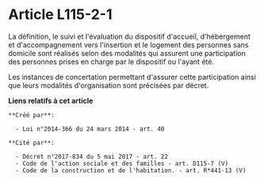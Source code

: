 # Article L115-2-1

La définition, le suivi et l'évaluation du dispositif d'accueil, d'hébergement et d'accompagnement vers l'insertion et le
logement des personnes sans domicile sont réalisés selon des modalités qui assurent une participation des personnes prises en
charge par le dispositif ou l'ayant été. 

Les instances de concertation permettant d'assurer cette participation ainsi que leurs modalités d'organisation sont
précisées par décret.

**Liens relatifs à cet article**

	**Créé par**:

	  - Loi n°2014-366 du 24 mars 2014 - art. 40

	**Cité par**:

	  - Décret n°2017-834 du 5 mai 2017 - art. 22
	  - Code de l'action sociale et des familles - art. D115-7 (V)
	  - Code de la construction et de l'habitation. - art. R*441-13 (V)
